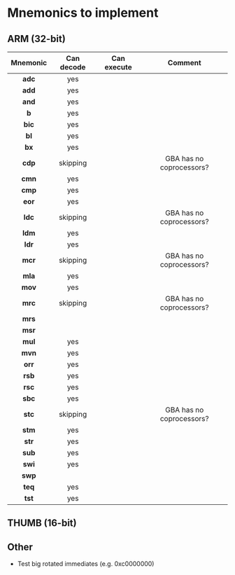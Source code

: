 # Mnemonics to implement
## ARM (32-bit)
| Mnemonic         | Can decode       | Can execute    | Comment    |
| :-----------:    | :-----------:    | :-----------:  | :--------: |
| **adc**          |    yes           |                |            |
| **add**          |    yes           |                |            |
| **and**          |    yes           |                |            |
| **b**            |    yes           |                |            |
| **bic**          |    yes           |                |            |
| **bl**           |    yes           |                |            |
| **bx**           |    yes           |                |            |
| **cdp**          |    skipping      |                |  GBA has no coprocessors? |
| **cmn**          |    yes           |                |            |
| **cmp**          |    yes           |                |            |
| **eor**          |    yes           |                |            |
| **ldc**          |    skipping      |                |  GBA has no coprocessors? |
| **ldm**          |    yes           |                |            |
| **ldr**          |    yes           |                |            |
| **mcr**          |    skipping      |                |  GBA has no coprocessors?          |
| **mla**          |    yes           |                |            |
| **mov**          |    yes           |                |            |
| **mrc**          |    skipping      |                |       GBA has no coprocessors?      |
| **mrs**          |                  |                |            |
| **msr**          |                  |                |            |
| **mul**          |    yes              |                |            |
| **mvn**          |    yes              |                |            |
| **orr**          |    yes              |                |            |
| **rsb**          |   yes               |                |            |
| **rsc**          |   yes               |                |            |
| **sbc**          |   yes               |                |            |
| **stc**          |   skipping               |                |      GBA has no coprocessors?        |
| **stm**          |    yes           |                |            |
| **str**          |    yes              |                |            |
| **sub**          |    yes           |                |            |
| **swi**          |    yes              |                |            |
| **swp**          |                  |                |            |
| **teq**          |    yes             |                |            |
| **tst**          |    yes            |                |            |
   
## THUMB (16-bit)

## Other
* Test big rotated immediates (e.g. 0xc0000000)